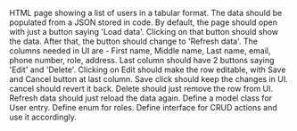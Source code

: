  HTML page showing a list of users in a tabular format. The data should be populated from a JSON stored in code. By default, the page should open with just a button saying 'Load data'. Clicking on that button should show the data. After that, the button should change to 'Refresh data'. The columns needed in UI are - First name, Middle name, Last name, email, phone number, role, address. Last column should have 2 buttons saying 'Edit' and 'Delete'. Clicking on Edit should make the row editable, with Save and Cancel button at last column. Save click should keep the changes in UI. cancel should revert it back. Delete should just remove the row from UI. Refresh data should just reload the data again. Define a model class for User entry. Define enum for roles. Define interface for CRUD actions and use it accordingly.